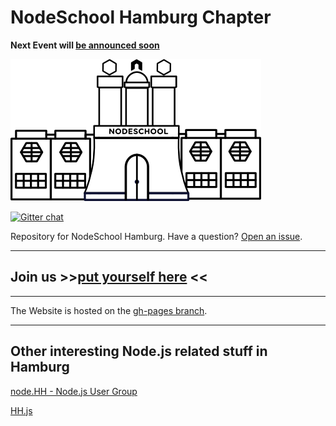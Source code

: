 # NodeSchool Hamburg Chapter

**Next Event will [be announced soon](http://nodeschool.io/hamburg/)**

![hamburg](logo.png)

[![Gitter chat](https://badges.gitter.im/nodeschool/hamburg.png)](https://gitter.im/nodeschool/hamburg)

Repository for NodeSchool Hamburg. Have a question? [Open an issue](https://github.com/nodeschool/hamburg/issues).

---------------
## Join us >>[put yourself here](https://github.com/nodeschool/hamburg/issues/5) <<
---------------

The Website is hosted on the [gh-pages branch](https://github.com/nodeschool/hamburg/tree/gh-pages).

---------------

## Other interesting Node.js related stuff in Hamburg

[node.HH - Node.js User Group](http://www.meetup.com/Node-HH/)

[HH.js](http://www.meetup.com/hamburg-js/)
